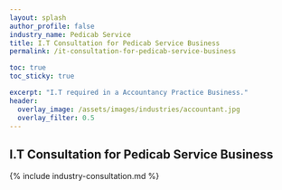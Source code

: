 ```yaml
---
layout: splash 
author_profile: false 
industry_name: Pedicab Service
title: I.T Consultation for Pedicab Service Business
permalink: /it-consultation-for-pedicab-service-business

toc: true
toc_sticky: true

excerpt: "I.T required in a Accountancy Practice Business."
header:
  overlay_image: /assets/images/industries/accountant.jpg
  overlay_filter: 0.5 
---
```


## I.T Consultation for Pedicab Service Business

{% include industry-consultation.md %}
